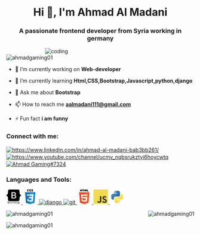<h1 align="center">Hi 👋, I'm Ahmad Al Madani</h1>
<h3 align="center">A passionate frontend developer from Syria working in germany</h3>
<img align="right" alt="coding" width="400" src= "https://www.lambdatest.com/resources/images/news24.gif">
<p align="left"> <img src="https://komarev.com/ghpvc/?username=ahmadgaming01&label=Profile%20views&color=0e75b6&style=flat" alt="ahmadgaming01" /> </p>

- 🔭 I’m currently working on **Web-developer**

- 🌱 I’m currently learning **Html,CSS,Bootstrap,Javascript,python,django**

- 💬 Ask me about **Bootstrap**

- 📫 How to reach me **aalmadani111@gmail.com**

- ⚡ Fun fact **i am funny**

<h3 align="left">Connect with me:</h3>
<p align="left">
<a href="https://www.linkedin.com/in/ahmad-al-madani-bab3bb261/" target="blank"><img align="center" src="https://raw.githubusercontent.com/rahuldkjain/github-profile-readme-generator/master/src/images/icons/Social/linked-in-alt.svg" alt="https://www.linkedin.com/in/ahmad-al-madani-bab3bb261/" height="30" width="40" /></a>
<a href="https://www.youtube.com/channel/UCmV_NQBsruKztyI6HOYCwtQ" target="blank"><img align="center" src="https://raw.githubusercontent.com/rahuldkjain/github-profile-readme-generator/master/src/images/icons/Social/youtube.svg" alt="https://www.youtube.com/channel/ucmv_nqbsrukztyi6hoycwtq" height="30" width="40" /></a>
<a href=(https://discord.gg/cbns7HSW7h) Gaming#7324" target="blank"><img align="center" src="https://raw.githubusercontent.com/rahuldkjain/github-profile-readme-generator/master/src/images/icons/Social/discord.svg" alt="Ahmad Gaming#7324" height="30" width="40" /></a>
</p>

<h3 align="left">Languages and Tools:</h3>
<p align="left"> <a href="https://getbootstrap.com" target="_blank" rel="noreferrer"> <img src="https://raw.githubusercontent.com/devicons/devicon/master/icons/bootstrap/bootstrap-plain-wordmark.svg" alt="bootstrap" width="40" height="40"/> </a> <a href="https://www.w3schools.com/css/" target="_blank" rel="noreferrer"> <img src="https://raw.githubusercontent.com/devicons/devicon/master/icons/css3/css3-original-wordmark.svg" alt="css3" width="40" height="40"/> </a> <a href="https://www.djangoproject.com/" target="_blank" rel="noreferrer"> <img src="https://cdn.worldvectorlogo.com/logos/django.svg" alt="django" width="40" height="40"/> </a> <a href="https://git-scm.com/" target="_blank" rel="noreferrer"> <img src="https://www.vectorlogo.zone/logos/git-scm/git-scm-icon.svg" alt="git" width="40" height="40"/> </a> <a href="https://www.w3.org/html/" target="_blank" rel="noreferrer"> <img src="https://raw.githubusercontent.com/devicons/devicon/master/icons/html5/html5-original-wordmark.svg" alt="html5" width="40" height="40"/> </a> <a href="https://developer.mozilla.org/en-US/docs/Web/JavaScript" target="_blank" rel="noreferrer"> <img src="https://raw.githubusercontent.com/devicons/devicon/master/icons/javascript/javascript-original.svg" alt="javascript" width="40" height="40"/> </a> <a href="https://www.python.org" target="_blank" rel="noreferrer"> <img src="https://raw.githubusercontent.com/devicons/devicon/master/icons/python/python-original.svg" alt="python" width="40" height="40"/> </a> </p>

<p><img align="left" src="https://github-readme-stats.vercel.app/api/top-langs?username=ahmadgaming01&show_icons=true&locale=en&layout=compact" alt="ahmadgaming01" /></p>

<p>&nbsp;<img align="right" src="https://github-readme-stats.vercel.app/api?username=ahmadgaming01&show_icons=true&locale=en" alt="ahmadgaming01" /></p>

<p><img align="left" src="https://github-readme-streak-stats.herokuapp.com/?user=ahmadgaming01&" alt="ahmadgaming01" /></p>

